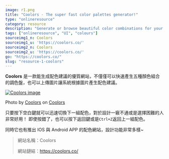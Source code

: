 ```yaml
---
image: r1.png
title: "Coolors - The super fast color palettes generator!"
type: "onlineresource"
category: resource
description: "Generate or browse beautiful color combinations for your designs."
tags: ["onlineresource", "UI", "colours"]
sourceimg1_n: Coolors
sourceimg1_u: 'https://coolors.co/'
sourceimg2_n: Coolors
sourceimg2_u: 'https://coolors.co/'
go: "https://coolors.co/"
slug: "resource-1-coolors"
---
```


**Coolors** 是一款能生成配色建議的優質網站，不僅僅可以快速產生五種顏色組合的調色盤，也可以上傳圖片讓系統根據圖片產生配色建議。

<a href="/blog/r1-1.png" target="_blank">

![Coolors image](/blog/r1-1.png "Coolors")

</a>
<p class="img-origin mt-1 mb-3 text-center">
    Photo by 
    <a href="https://coolors.co/" target="_blank" class="ud">Coolors</a>
    on 
    <a href="https://coolors.co/" target="_blank" class="ud">Coolors</a>
</p>

只要按下空白鍵就可以迅速切換下一組配色，對於設計一竅不通或是選擇困難的人非常好用！
即使按錯了，也可以按下返回鍵或是`Ctrl+Z`返回上一組配色。

同時它也有推出 IOS 與 Android APP 的配色網站，設計功能非常多樣~

> 網站名稱：Coolors
>
> 網站鏈結：https://coolors.co/

